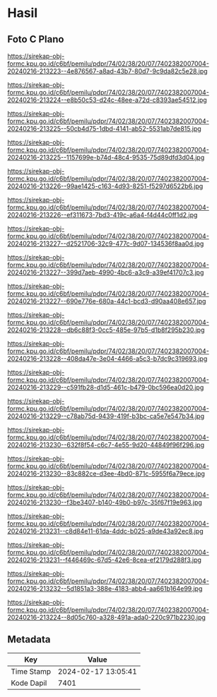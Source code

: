 # Hasil

## Foto C Plano

https://sirekap-obj-formc.kpu.go.id/c6bf/pemilu/pdpr/74/02/38/20/07/7402382007004-20240216-213223--4e876567-a8ad-43b7-80d7-9c9da82c5e28.jpg

https://sirekap-obj-formc.kpu.go.id/c6bf/pemilu/pdpr/74/02/38/20/07/7402382007004-20240216-213224--e8b50c53-d24c-48ee-a72d-c8393ae54512.jpg

https://sirekap-obj-formc.kpu.go.id/c6bf/pemilu/pdpr/74/02/38/20/07/7402382007004-20240216-213225--50cb4d75-1dbd-4141-ab52-5531ab7de815.jpg

https://sirekap-obj-formc.kpu.go.id/c6bf/pemilu/pdpr/74/02/38/20/07/7402382007004-20240216-213225--1157699e-b74d-48c4-9535-75d89dfd3d04.jpg

https://sirekap-obj-formc.kpu.go.id/c6bf/pemilu/pdpr/74/02/38/20/07/7402382007004-20240216-213226--99ae1425-c163-4d93-8251-f5297d6522b6.jpg

https://sirekap-obj-formc.kpu.go.id/c6bf/pemilu/pdpr/74/02/38/20/07/7402382007004-20240216-213226--ef311673-7bd3-419c-a6a4-f4d44c0ff1d2.jpg

https://sirekap-obj-formc.kpu.go.id/c6bf/pemilu/pdpr/74/02/38/20/07/7402382007004-20240216-213227--d2521706-32c9-477c-9d07-134536f8aa0d.jpg

https://sirekap-obj-formc.kpu.go.id/c6bf/pemilu/pdpr/74/02/38/20/07/7402382007004-20240216-213227--399d7aeb-4990-4bc6-a3c9-a39ef41707c3.jpg

https://sirekap-obj-formc.kpu.go.id/c6bf/pemilu/pdpr/74/02/38/20/07/7402382007004-20240216-213227--690e776e-680a-44c1-bcd3-d90aa408e657.jpg

https://sirekap-obj-formc.kpu.go.id/c6bf/pemilu/pdpr/74/02/38/20/07/7402382007004-20240216-213228--db6c88f3-0cc5-485e-97b5-d1b8f295b230.jpg

https://sirekap-obj-formc.kpu.go.id/c6bf/pemilu/pdpr/74/02/38/20/07/7402382007004-20240216-213228--408da47e-3e04-4466-a5c3-b7dc9c319693.jpg

https://sirekap-obj-formc.kpu.go.id/c6bf/pemilu/pdpr/74/02/38/20/07/7402382007004-20240216-213229--c591fb28-d1d5-461c-b479-0bc596ea0d20.jpg

https://sirekap-obj-formc.kpu.go.id/c6bf/pemilu/pdpr/74/02/38/20/07/7402382007004-20240216-213229--c78ab75d-9439-419f-b3bc-ca5e7e547b34.jpg

https://sirekap-obj-formc.kpu.go.id/c6bf/pemilu/pdpr/74/02/38/20/07/7402382007004-20240216-213230--632f8f54-c6c7-4e55-9d20-44849f96f296.jpg

https://sirekap-obj-formc.kpu.go.id/c6bf/pemilu/pdpr/74/02/38/20/07/7402382007004-20240216-213230--83c882ce-d3ee-4bd0-871c-5955f6a79ece.jpg

https://sirekap-obj-formc.kpu.go.id/c6bf/pemilu/pdpr/74/02/38/20/07/7402382007004-20240216-213230--f3be3407-b140-49b0-b97c-35f67f19e963.jpg

https://sirekap-obj-formc.kpu.go.id/c6bf/pemilu/pdpr/74/02/38/20/07/7402382007004-20240216-213231--c8d84e11-61da-4ddc-b025-a9de43a92ec8.jpg

https://sirekap-obj-formc.kpu.go.id/c6bf/pemilu/pdpr/74/02/38/20/07/7402382007004-20240216-213231--f446469c-67d5-42e6-8cea-ef2179d288f3.jpg

https://sirekap-obj-formc.kpu.go.id/c6bf/pemilu/pdpr/74/02/38/20/07/7402382007004-20240216-213232--5d1851a3-388e-4183-abb4-aa661b164e99.jpg

https://sirekap-obj-formc.kpu.go.id/c6bf/pemilu/pdpr/74/02/38/20/07/7402382007004-20240216-213224--8d05c760-a328-491a-ada0-220c971b2230.jpg


## Metadata

| Key        | Value               |
| ---------- | ------------------- |
| Time Stamp | 2024-02-17 13:05:41 |
| Kode Dapil | 7401                |



